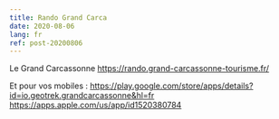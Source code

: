 ```yaml
---
title: Rando Grand Carca
date: 2020-08-06
lang: fr
ref: post-20200806
---
```


Le Grand Carcassonne
https://rando.grand-carcassonne-tourisme.fr/

Et pour vos mobiles :
https://play.google.com/store/apps/details?id=io.geotrek.grandcarcassonne&hl=fr
https://apps.apple.com/us/app/id1520380784